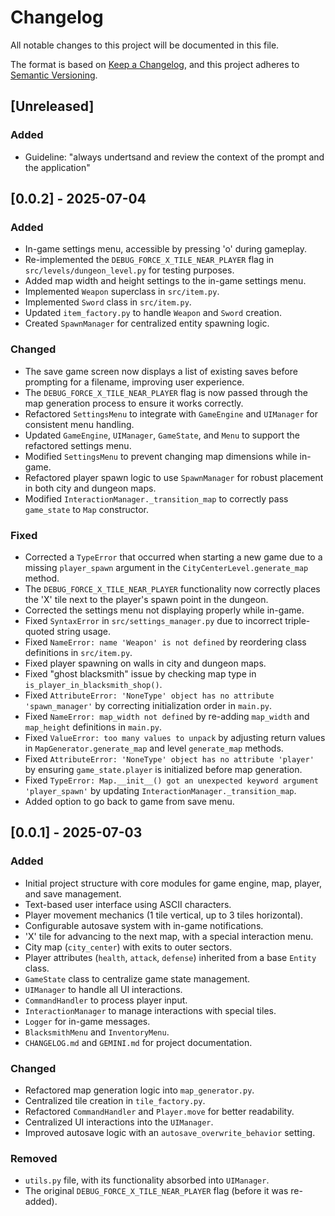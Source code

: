 # Changelog

All notable changes to this project will be documented in this file.

The format is based on [Keep a Changelog](https://keepachangelog.com/en/1.0.0/),
and this project adheres to [Semantic Versioning](https://semver.org/spec/v2.0.0.html).

## [Unreleased]

### Added
- Guideline: "always undertsand and review the context of the prompt and the application"

## [0.0.2] - 2025-07-04

### Added
- In-game settings menu, accessible by pressing 'o' during gameplay.
- Re-implemented the `DEBUG_FORCE_X_TILE_NEAR_PLAYER` flag in `src/levels/dungeon_level.py` for testing purposes.
- Added map width and height settings to the in-game settings menu.
- Implemented `Weapon` superclass in `src/item.py`.
- Implemented `Sword` class in `src/item.py`.
- Updated `item_factory.py` to handle `Weapon` and `Sword` creation.
- Created `SpawnManager` for centralized entity spawning logic.

### Changed
- The save game screen now displays a list of existing saves before prompting for a filename, improving user experience.
- The `DEBUG_FORCE_X_TILE_NEAR_PLAYER` flag is now passed through the map generation process to ensure it works correctly.
- Refactored `SettingsMenu` to integrate with `GameEngine` and `UIManager` for consistent menu handling.
- Updated `GameEngine`, `UIManager`, `GameState`, and `Menu` to support the refactored settings menu.
- Modified `SettingsMenu` to prevent changing map dimensions while in-game.
- Refactored player spawn logic to use `SpawnManager` for robust placement in both city and dungeon maps.
- Modified `InteractionManager._transition_map` to correctly pass `game_state` to `Map` constructor.

### Fixed
- Corrected a `TypeError` that occurred when starting a new game due to a missing `player_spawn` argument in the `CityCenterLevel.generate_map` method.
- The `DEBUG_FORCE_X_TILE_NEAR_PLAYER` functionality now correctly places the 'X' tile next to the player's spawn point in the dungeon.
- Corrected the settings menu not displaying properly while in-game.
- Fixed `SyntaxError` in `src/settings_manager.py` due to incorrect triple-quoted string usage.
- Fixed `NameError: name 'Weapon' is not defined` by reordering class definitions in `src/item.py`.
- Fixed player spawning on walls in city and dungeon maps.
- Fixed "ghost blacksmith" issue by checking map type in `is_player_in_blacksmith_shop()`.
- Fixed `AttributeError: 'NoneType' object has no attribute 'spawn_manager'` by correcting initialization order in `main.py`.
- Fixed `NameError: map_width not defined` by re-adding `map_width` and `map_height` definitions in `main.py`.
- Fixed `ValueError: too many values to unpack` by adjusting return values in `MapGenerator.generate_map` and level `generate_map` methods.
- Fixed `AttributeError: 'NoneType' object has no attribute 'player'` by ensuring `game_state.player` is initialized before map generation.
- Fixed `TypeError: Map.__init__() got an unexpected keyword argument 'player_spawn'` by updating `InteractionManager._transition_map`.
- Added option to go back to game from save menu.

## [0.0.1] - 2025-07-03

### Added
- Initial project structure with core modules for game engine, map, player, and save management.
- Text-based user interface using ASCII characters.
- Player movement mechanics (1 tile vertical, up to 3 tiles horizontal).
- Configurable autosave system with in-game notifications.
- 'X' tile for advancing to the next map, with a special interaction menu.
- City map (`city_center`) with exits to outer sectors.
- Player attributes (`health`, `attack`, `defense`) inherited from a base `Entity` class.
- `GameState` class to centralize game state management.
- `UIManager` to handle all UI interactions.
- `CommandHandler` to process player input.
- `InteractionManager` to manage interactions with special tiles.
- `Logger` for in-game messages.
- `BlacksmithMenu` and `InventoryMenu`.
- `CHANGELOG.md` and `GEMINI.md` for project documentation.

### Changed
- Refactored map generation logic into `map_generator.py`.
- Centralized tile creation in `tile_factory.py`.
- Refactored `CommandHandler` and `Player.move` for better readability.
- Centralized UI interactions into the `UIManager`.
- Improved autosave logic with an `autosave_overwrite_behavior` setting.

### Removed
- `utils.py` file, with its functionality absorbed into `UIManager`.
- The original `DEBUG_FORCE_X_TILE_NEAR_PLAYER` flag (before it was re-added).
